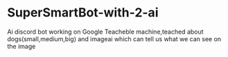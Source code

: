 # SuperSmartBot-with-2-ai
Ai discord bot working on Google Teacheble machine,teached about dogs(small,medium,big)
and imageai which can tell us what we can see on the image
